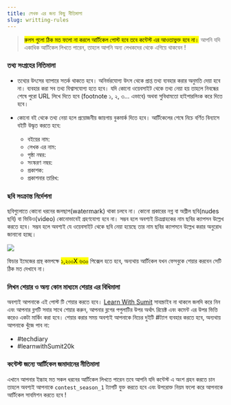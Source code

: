 ```yaml
---
title: লেখক এর জন্য কিছু নীতিমালা
slug: writting-rules
---
```


> <mark>রুলস গুলো ঠিক মত ফলো না করলে আর্টিকেল পোস্ট হবে তবে কন্টেস্ট এর আওতাভুক্ত হবে না।</mark>  আপনি যদি একাধিক আর্টিকেল লিখতে পারেন, তাহলে আপনি অন্য লেখকদের থেকে এগিয়ে থাকবেন !

### তথ্য সংগ্রহের নিতিমালা

- তথ্যের উৎসের ব্যাপারে সতর্ক থাকতে হবে। অনির্ভরযোগ্য উৎস থেকে প্রাপ্ত তথ্য ব্যবহার করার অনুমতি দেয়া হবে না। ব্যবহার করা সব তথ্য বিশ্বাসযোগ্য হতে হবে। যদি কোনো ওয়েবসাইট থেকে তথ্য নেয়া হয় তাহলে নিবন্ধের শেষে পুরো URL লিখে দিতে হবে (footnote ১, ২, ৩... এভাবে) অথবা সুবিধামতো হাইপারলিংক করে দিতে হবে।

- কোনো বই থেকে তথ্য নেয়া হলে প্রয়োজনীয় জায়গায় বুকমার্ক দিতে হবে। আর্টিকেলের শেষে নিচে বর্ণিত বিন্যাসে বইটি উদ্ধৃত করতে হবে:
	- বইয়ের নাম:
	- লেখক এর নাম:
	- পৃষ্ঠা নম্বর:
	- সংস্করণ নম্বর:
	- প্রকাশক:
	- প্রকাশনার তারিখ:

### ছবি সংক্রান্ত নির্দেশনা

ছবিগুলোতে কোনো ধরনের জলছাপ(watermark) থাকা চলবে না। কোনো প্রকারের নগ্ন বা অশ্লীল ছবি(nudes ছবি) বা ভিডিও(video) কোনোভাবেই গ্রহণযোগ্য হবে না। সম্ভব হলে অবশ্যই চিত্রগ্রাহকের নাম ছবির ক্যাপসন উল্লেখ করতে হবে। সম্ভব হলে অবশ্যই যে ওয়েবসাইট থেকে ছবি নেয়া হয়েছে তার নাম ছবির ক্যাপসনে উল্লেখ করার অনুরোধ জানানো হচ্ছে।

![](https://res.cloudinary.com/techdiary-dev/image/upload/v1619441481/static-assets/static-page-images/image-caption.png)

 ফিচার ইমেজের প্রস্থ কমপক্ষে <mark>১,২০০X ৬৩০</mark> পিক্সেল হতে হবে, অন্যথায় আর্টিকেল যখন ফেসবুকে শেয়ার করবেন সেটি ঠিক মত দেখাবে না।

### লিখন শেয়ার ও অন্য কোন মাধ্যমে শেয়ার এর বিধিমালা

অবশ্যই আপনাকে এই পোস্ট টি শেয়ার করতে হবে।  [Learn With Sumit](https://youtube.com/learnwithsumit) সাবস্ক্রাইব না থাকলে জলদি করে নিন এবং আপনার ব্লগটি সবার সাথে শেয়ার করুন, আপনার ব্লগের পপুলাটির উপর অর্থাৎ রিয়েক্ট এবং কমেন্ট এর উপর ভিত্তি করেও একটা মার্কিং করা হবে। শেয়ার করার সময় অবশ্যই আপনাকে নিচের দুইটি #ট্যাগ ব্যবহার করতে হবে, অন্যথায় আপনাকে খুঁজে পাব না:
-  #techdiary
-  #learnwithSumit20k

### কন্টেস্ট জন্যে আর্টিকেল জমাদানের নীতিমালা

এখানে আপনার ইচ্চাহ মত সকল ধরনের আর্টিকেল লিখতে পারেন তবে আপনি যদি কন্টেস্ট এ অংশ গ্রহন করতে চান তাহলে অবশ্যই আপনাকে `contest_season_1` ট্যাগটি যুক্ত করতে হবে এবং উপরোক্ত নিয়ম ফলো করে আপনাকে আর্টিকেল সাবমিশন করতে হবে !
